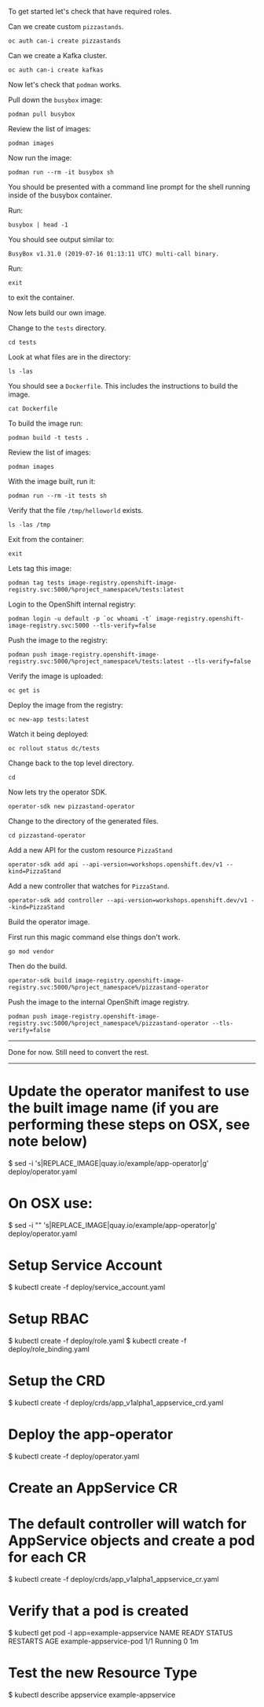 To get started let's check that have required roles.

Can we create custom `pizzastands`.

```execute
oc auth can-i create pizzastands
```

Can we create a Kafka cluster.

```execute
oc auth can-i create kafkas
```

Now let's check that `podman` works.

Pull down the `busybox` image:

```execute
podman pull busybox
```

Review the list of images:

```execute
podman images
```

Now run the image:

```execute
podman run --rm -it busybox sh
```

You should be presented with a command line prompt for the shell running inside of the busybox container.

Run:

```execute
busybox | head -1
```

You should see output similar to:

```
BusyBox v1.31.0 (2019-07-16 01:13:11 UTC) multi-call binary.
```

Run:

```execute
exit
```

to exit the container.

Now lets build our own image.

Change to the `tests` directory.

```execute
cd tests
```

Look at what files are in the directory:

```execute
ls -las
```

You should see a `Dockerfile`. This includes the instructions to build the image.

```execute
cat Dockerfile
```

To build the image run:

```execute
podman build -t tests .
```

Review the list of images:

```execute
podman images
```

With the image built, run it:

```execute
podman run --rm -it tests sh
```

Verify that the file `/tmp/helloworld` exists.

```execute
ls -las /tmp
```

Exit from the container:

```execute
exit
```

Lets tag this image:

```execute
podman tag tests image-registry.openshift-image-registry.svc:5000/%project_namespace%/tests:latest
```

Login to the OpenShift internal registry:

```execute
podman login -u default -p `oc whoami -t` image-registry.openshift-image-registry.svc:5000 --tls-verify=false
```

Push the image to the registry:

```execute
podman push image-registry.openshift-image-registry.svc:5000/%project_namespace%/tests:latest --tls-verify=false
```

Verify the image is uploaded:

```execute
oc get is
```

Deploy the image from the registry:

```execute
oc new-app tests:latest
```

Watch it being deployed:

```execute
oc rollout status dc/tests
```

Change back to the top level directory.

```execute
cd
```

Now lets try the operator SDK.

```execute
operator-sdk new pizzastand-operator
```

Change to the directory of the generated files.

```execute
cd pizzastand-operator
```

Add a new API for the custom resource `PizzaStand`

```execute
operator-sdk add api --api-version=workshops.openshift.dev/v1 --kind=PizzaStand
```

Add a new controller that watches for `PizzaStand`.

```execute
operator-sdk add controller --api-version=workshops.openshift.dev/v1 --kind=PizzaStand
```

Build the operator image.

First run this magic command else things don't work.

```execute
go mod vendor
```

Then do the build.

```execute
operator-sdk build image-registry.openshift-image-registry.svc:5000/%project_namespace%/pizzastand-operator
```

Push the image to the internal OpenShift image registry.

```execute
podman push image-registry.openshift-image-registry.svc:5000/%project_namespace%/pizzastand-operator --tls-verify=false
```

---

Done for now. Still need to convert the rest.

---

# Update the operator manifest to use the built image name (if you are performing these steps on OSX, see note below)
$ sed -i 's|REPLACE_IMAGE|quay.io/example/app-operator|g' deploy/operator.yaml
# On OSX use:
$ sed -i "" 's|REPLACE_IMAGE|quay.io/example/app-operator|g' deploy/operator.yaml

# Setup Service Account
$ kubectl create -f deploy/service_account.yaml
# Setup RBAC
$ kubectl create -f deploy/role.yaml
$ kubectl create -f deploy/role_binding.yaml
# Setup the CRD
$ kubectl create -f deploy/crds/app_v1alpha1_appservice_crd.yaml
# Deploy the app-operator
$ kubectl create -f deploy/operator.yaml

# Create an AppService CR
# The default controller will watch for AppService objects and create a pod for each CR
$ kubectl create -f deploy/crds/app_v1alpha1_appservice_cr.yaml

# Verify that a pod is created
$ kubectl get pod -l app=example-appservice
NAME                     READY     STATUS    RESTARTS   AGE
example-appservice-pod   1/1       Running   0          1m

# Test the new Resource Type
$ kubectl describe appservice example-appservice
